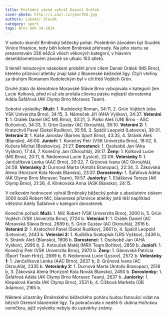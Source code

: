```yaml
---
title: Poslední závod vyhrál Daniel Orálek
cover-photo: http://i.zoul.cz/ykocTEQ.jpg
authors: Lubomír Slezák
category: sport
tags: Brno běh 14-2014
---
```


V sobotu skončil Brněnský běžecký pohár. Posledním závodem byl Soudek Vinice Hnanice, tedy běh kolem Brněnské přehrady.
Na jeho startu se prezentovalo 336 běžců všech věkových kategorií, v hlavním desetikilometrovém závodě se utkalo 153 atletů.

S téměř minutovým náskokem proběhl první cílem Daniel Orálek (MS Brno), kterého příznivci atletiky znají také z Blanenské běžecké ligy. Čtyři vteřiny za druhým Romanem Rudoleckým byl v cíli třetí Vojtěch Grün.

Druhé zlato do klenotnice Moravské Slávie Brno vybojovala v kategorii žen Lucie Kolková, před ní už ale proťala cílovou pásku nejlepší dorostenka Adéla Šafářová (AK Olymp Brno Moravec Team).

Sobotní výsledky: **Muži:** 1. Rudolecký Roman, 34:11, 2. Grün Vojtěch (oba VSK Univerzita Brno), 34:15, 3. Němeček Jiří (AHA Vyškov), 34:37. **Veteráni 1:** 1. Orálek Daniel (AC MS Brno), 33:21, 2. Palko Aleš (UNI Brno - ASC Bučovice), 34:33, 3. Grün Gustav (AC Okrouhlá), 38:10. **Veteráni 2:** 1. Kratochvíl Pavel (Sokol Rudíkov), 35:56, 3. Spáčil Leopold (Letovice), 38:31. **Veteráni 3:** 1. Kaše Jaroslav (Barnex Sport Brno), 43:35, 4. Stráník Aleš (Blansko), 46:00. **Junioři:** 1. Konečný Petr (VSK Univerzita Brno), 18:02, 5. Kučera Michal (Boskovice), 21:27. **Dorostenci:** 1. Osolsobě Jan (Aha Vyškov), 17:44, 7. Konečný Jan (Okrouhlá), 28:17. **Ženy:** 1. Kolková Lucie (MS Brno), 20:11, 6. Nedomová Lucie (Lysice), 22:09. **Veteránky 1:** 1. Jančaříková Lenka (AAC Brno), 20:32, 7. Grünová Ivana (AC Okrouhlá), 24:59. **Veteránky 2:** Durnová Marta (Antolis Branopac), 22:34, 3. Žákovská Alena (Horizont Kola Novák Blansko), 23:37. **Dorostenky:** 1. Šafářová Adéla 	(AK Olymp Brno Moravec Team), 19:57. **Juniorky:** 1. Eliášková Tereza (AK Olymp Brno), 21:26, 4. Klinkovská Anna (ASK Blansko), 24:15.

V celkovém hodnocení vyhrál Brněnský běžecký pohár s absolutním ziskem 3000 bodů Robert Míč, blanenské příznivce atletiky jistě těší například vítězství Adély Šafářové v kategorii dorostenek.

Konečné pořadí: **Muži:** 1. Míč Robert (VSK Univerzita Brno), 3000 b, 5. Grün Vojtěch (VSK Univerzita Brno), 2724 b. **Veteráni 1:** 1. Orálek Daniel (AC Moravská Slávia Brno), 2889 b, 5. Grün Gustav (AC Okrouhlá), 2616 b. **Veteráni 2:** 1. Kratochvíl Pavel (Sokol Rudíkov), 2661 b, 4. Spáčil Leopold (Letovice), 2443 b. **Veteráni 3:** 1. Kudlička Svatopluk (LRS Vyškov), 2438 b, 5. Stráník Aleš (Blansko), 1906 b. **Dorostenci:** 1. Osolsobě Jan (AHA Vyškov), 2990 b, 2. Kotouček Matěj (MRX Team Bořitov), 2859 b. **Junioři:** 1. Konečný Petr (VSK Univerzita Brno), 2970 b. **Ženy:** 1. Gánovská Patrícia (Šport Team Hritz), 2689 b, 6. Nedomová Lucie (Lysice), 2572 b. **Veteránky 1:** 1. Jančaříková Lenka (AAC Brno), 2637 b, 9. Grünová Ivana (AC Okrouhlá), 2335 b. **Veteránky 2:** 1. Durnová Marta (Antolis Branopac), 2518 b, 3. Žákovská Alena (Horizont Kola Novák Blansko), 2450 b. **Dorostenky:** 1. Šafářová Adéla (AK Olymp Brno Moravec Team), 2637 b. **Juniorky:** 1. Klepalová Kamila (AK Olymp Brno), 2531 b, 4. Čížková Markéta (OB Adamov), 2165 b.

Některé účastníky Brněnského běžeckého poháru budou fanoušci vídat na bězích Okresní blanenské ligy. Ta pokračovala v neděli 6. dubna Hořickou osmičkou, jejíž výsledky nebyly do uzávěrky známy.
